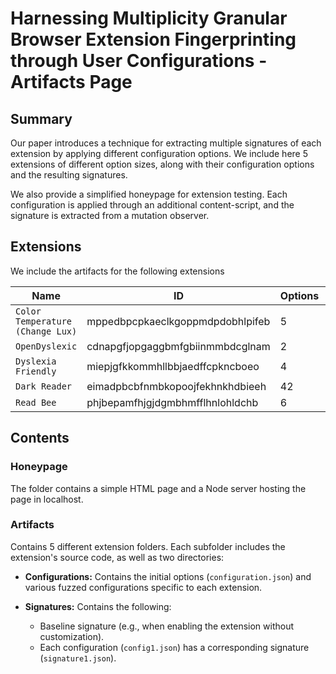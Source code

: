 # Harnessing Multiplicity Granular Browser Extension Fingerprinting through User Configurations - Artifacts Page


## Summary

Our paper introduces a technique for extracting multiple signatures of each extension by applying different configuration options. We include here 5 extensions of different option sizes, along with their configuration options and the resulting signatures.

We also provide a simplified honeypage for extension testing. Each configuration is applied through an additional content-script, and the signature is extracted from a mutation observer.

## Extensions

We include the artifacts for the following extensions

| Name                               | ID                                | Options | Users |
|------------------------------------|-----------------------------------|---------|-------|
| `Color Temperature (Change Lux)`   | mppedbpcpkaeclkgoppmdpdobhlpifeb  | 5       | 5K |
| `OpenDyslexic`                     | cdnapgfjopgaggbmfgbiinmmbdcglnam  | 2       | 700K |
| `Dyslexia Friendly `                     | miepjgfkkommhllbbjaedffcpkncboeo  | 4       | 10K |
| `Dark Reader `                     | eimadpbcbfnmbkopoojfekhnkhdbieeh  | 42       | 5M |
| `Read Bee `                     | phjbepamfhjgjdgmbhmfflhnlohldchb  | 6       | 500K |






## Contents

### Honeypage

The folder contains a simple HTML page and a Node server hosting the page in localhost.

### Artifacts

Contains 5 different extension folders. Each subfolder includes the extension's source code, as well as two directories:

- **Configurations:** Contains the initial options (`configuration.json`) and various fuzzed configurations specific to each extension.

- **Signatures:** Contains the following:
  - Baseline signature (e.g., when enabling the extension without customization).
  - Each configuration (`config1.json`) has a corresponding signature (`signature1.json`).
